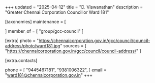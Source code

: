 +++
updated = "2025-04-12"
title = "D. Viswanathan"
description = "Greater Chennai Corporation Councillor Ward 181"

[taxonomies]
maintenance = [

]
member_of = [
    "group/gcc-council"
]

[extra]
photo = "https://chennaicorporation.gov.in/gcc/council/council-address/photo/ward181.jpg"
sources = [
    "https://chennaicorporation.gov.in/gcc/council/council-address/"
]

[extra.contacts]

phone = [
    "9445467181",
    "9381006322",
    ]
email = "ward181@chennaicorporation.gov.in"
+++